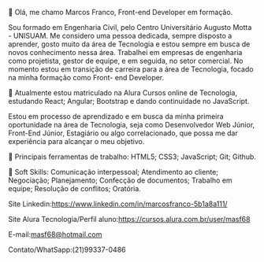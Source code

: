 👋 Olá, me chamo Marcos Franco, Front-end Developer em formação.

Sou formado em Engenharia Civil, pelo Centro Universitário Augusto Motta - UNISUAM. Me considero uma pessoa dedicada, sempre disposto a aprender, gosto muito da área de Tecnologia e estou sempre em busca de novos conhecimento nessa área. Trabalhei em empresas de engenharia como projetista, gestor de equipe, e em seguida, no setor comercial. No momento estou em transição de carreira para a área de Tecnologia, focado na minha formação como Front- end Developer.

💼 Atualmente estou matriculado na Alura Cursos online de Tecnologia, 
estudando React; Angular; Bootstrap e dando continuidade no JavaScript.

Estou em processo de aprendizado e em busca da minha primeira oportunidade na área de Tecnologia, seja como Desenvolvedor Web Júnior, Front-End Júnior, Estagiário ou algo correlacionado, que possa me dar experiência para alcançar o meu objetivo.

👀 Principais ferramentas de trabalho:
HTML5; CSS3; JavaScript; Git; Github.

🌱 Soft Skills: 
Comunicação interpessoal; Atendimento ao cliente; Negociação; Planejamento; Confecção de documentos; Trabalho em equipe; Resolução de conflitos; Oratória.

Site Linkedin:https://www.linkedin.com/in/marcosfranco-5b1a8a111/

Site Alura Tecnologia/Perfil aluno:https://cursos.alura.com.br/user/masf68

E-mail:masf68@hotmail.com

Contato/WhatSapp:(21)99337-0486
